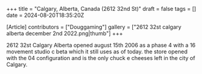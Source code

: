 +++
title = "Calgary, Alberta, Canada (2612 32nd St)"
draft = false
tags = []
date = 2024-08-20T18:35:20Z

[Article]
contributors = ["Douggaming"]
gallery = ["2612 32st calgary alberta december 2nd 2022.png|thumb"]
+++

2612 32st Calgary Alberta opened august 15th 2006 as a phase 4 with a 16 movement studio c beta which it still uses as of today. 
the store opened with the 04 configuration and is the only chuck e cheeses left in the city of Calgary.